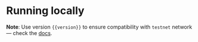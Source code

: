 <script setup>
  import { data } from '../../versions.data'
  const { version } = data
</script>

# Running locally

**Note**: Use version `{{version}}` to ensure compatibility with `testnet` network — check the [docs](https://docs.fuel.network/guides/installation/#using-the-latest-toolchain).

